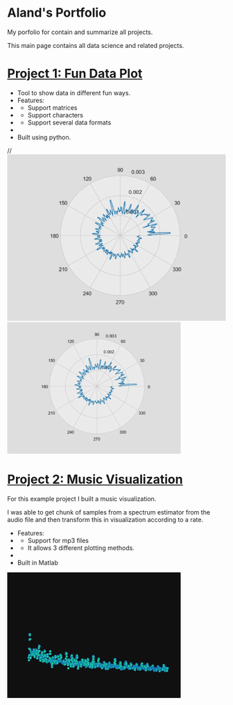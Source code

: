# Aland's Portfolio
My porfolio for contain and summarize all projects.

This main page contains all data science and related projects.

# [Project 1: Fun Data Plot](https://github.com/) 
* Tool to show data in different fun ways.
* Features:
* - Support matrices
* - Support characters 
* - Support several data formats
* 
* Built using python. 

// ![](/images/data_show.png) 
<img src="images/data_show.png" alt="drawing" width="400"/>

# [Project 2: Music Visualization](https://github.com/) 
For this example project I built a music visualization. 

I was able to get chunk of samples from a spectrum estimator from the audio file and then transform this in visualization according to a rate. 

* Features:
* - Support for mp3 files
* - It allows 3 different plotting methods.
* 
* Built in Matlab

[//]: ![](/images/music_visual.png) 
<img src="images/music_visual.png" alt="drawing" width="400"/>
